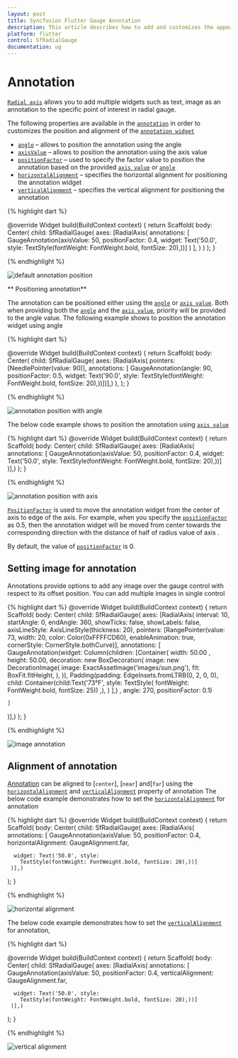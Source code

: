 ```yaml
---
layout: post
title: Syncfusion Flutter Gauge Annotation
description: This article describes how to add and customizes the appearence gauge annotation of radial gauge control in flutter platform
platform: flutter
control: SfRadialGauge
documentation: ug
---
```


# Annotation

[`Radial axis`](https://pub.dev/documentation/syncfusion_flutter_gauges/latest/gauges/RadialAxis-class.html) allows you to add multiple widgets such as text, image as an annotation to the specific point of interest in radial gauge.

The following properties are available in the [`annotation`](https://pub.dev/documentation/syncfusion_flutter_gauges/latest/gauges/GaugeAnnotation-class.html) in order to customizes the position and alignment of the [`annotation widget`](https://pub.dev/documentation/syncfusion_flutter_gauges/latest/gauges/GaugeAnnotation/widget.html)

* [`angle`](https://pub.dev/documentation/syncfusion_flutter_gauges/latest/gauges/GaugeAnnotation/angle.html) – allows to position the annotation using the angle
* [`axisValue`](https://pub.dev/documentation/syncfusion_flutter_gauges/latest/gauges/GaugeAnnotation/axisValue.html) – allows to position the annotation using the axis value
* [`positionFactor`](https://pub.dev/documentation/syncfusion_flutter_gauges/latest/gauges/GaugeAnnotation/positionFactor.html) – used to specify the factor value to position the annotation based on the provided [`axis value`](https://pub.dev/documentation/syncfusion_flutter_gauges/latest/gauges/GaugeAnnotation/axisValue.html) or [`angle`](https://pub.dev/documentation/syncfusion_flutter_gauges/latest/gauges/GaugeAnnotation/angle.html)
* [`horizontalAlignment`](https://pub.dev/documentation/syncfusion_flutter_gauges/latest/gauges/GaugeAnnotation/horizontalAlignment.html) – specifies the horizontal alignment for positioning the annotation widget
* [`verticalAlignment`](https://pub.dev/documentation/syncfusion_flutter_gauges/latest/gauges/GaugeAnnotation/verticalAlignment.html) – specifies the vertical alignment for positioning the annotation

{% highlight dart %}

@override
Widget build(BuildContext context) {
  return Scaffold(
      body: Center(
        child: SfRadialGauge(
          axes: <RadialAxis>[RadialAxis(
            annotations: <GaugeAnnotation>[
              GaugeAnnotation(axisValue: 50, positionFactor: 0.4,
              widget: Text('50.0', style:
              TextStyle(fontWeight: FontWeight.bold, fontSize: 20),))]
            )
          ],
        )
      )
    );
}

{% endhighlight %}

![default annotation position](images/annotation/annotation_default_position.jpg)

** Positioning annotation**

The annotation can be positioned either using the [`angle`](https://pub.dev/documentation/syncfusion_flutter_gauges/latest/gauges/GaugeAnnotation/angle.html) or [`axis value`](https://pub.dev/documentation/syncfusion_flutter_gauges/latest/gauges/GaugeAnnotation/axisValue.html). Both when providing both the [`angle`](https://pub.dev/documentation/syncfusion_flutter_gauges/latest/gauges/GaugeAnnotation/angle.html) and the [`axis value`](https://pub.dev/documentation/syncfusion_flutter_gauges/latest/gauges/GaugeAnnotation/axisValue.html), priority will be provided to the angle value. 
The following example shows to position the annotation widget using angle

{% highlight dart %}

@override
Widget build(BuildContext context) {
  return Scaffold(
    body: Center(
     child: SfRadialGauge(
  axes: <RadialAxis>[RadialAxis(
    pointers: <GaugePointer>[NeedlePointer(value: 90)],
    annotations: <GaugeAnnotation>[
      GaugeAnnotation(angle: 90, positionFactor: 0.5,
      widget: Text('90.0', style: TextStyle(fontWeight: FontWeight.bold, 
          fontSize: 20),))])],)
    ),
  );
}

{% endhighlight %}

![annotation position with angle](images/annotation/annottaion_angle.jpg)

The below code example shows to position the annotation using [`axis value`](https://pub.dev/documentation/syncfusion_flutter_gauges/latest/gauges/GaugeAnnotation/axisValue.html)

{% highlight dart %}
@override
Widget build(BuildContext context) {
  return Scaffold(
    body: Center(
     child: SfRadialGauge(
      axes: <RadialAxis>[RadialAxis(
       annotations: <GaugeAnnotation>[
      GaugeAnnotation(axisValue: 50, positionFactor: 0.4,
      widget: Text('50.0', style:
        TextStyle(fontWeight: FontWeight.bold, fontSize: 20),))]
     )],)
  );
}

{% endhighlight %}

![annotation position with axis](images/annotation/annottaion_axis.jpg)

[`PositionFactor`](https://pub.dev/documentation/syncfusion_flutter_gauges/latest/gauges/GaugeAnnotation/positionFactor.html) is used to move the annotation widget from the center of axis to edge of the axis.  For example, when you specify the [`positionFactor`](https://pub.dev/documentation/syncfusion_flutter_gauges/latest/gauges/GaugeAnnotation/positionFactor.html) as 0.5, then the annotation widget will be moved from center towards the corresponding direction with the distance of half of radius value of axis .

By default, the value of [`positionFactor`](https://pub.dev/documentation/syncfusion_flutter_gauges/latest/gauges/GaugeAnnotation/positionFactor.html) is 0. 

## Setting image for annotation

Annotations provide options to add any image over the gauge control with respect to its offset position. You can add multiple images in single control

{% highlight dart %}
@override
Widget build(BuildContext context) {
  return Scaffold(
    body: Center(
     child: SfRadialGauge(
      axes: <RadialAxis>[RadialAxis(  interval: 10,
    startAngle: 0, endAngle: 360, showTicks: false,
    showLabels: false,
    axisLineStyle: AxisLineStyle(thickness: 20),
    pointers: <GaugePointer>[RangePointer(value: 73,
        width: 20, color: Color(0xFFFFCD60),
        enableAnimation: true,
        cornerStyle: CornerStyle.bothCurve)],
    annotations: <GaugeAnnotation>[
      GaugeAnnotation(widget: Column(children: <Widget>[Container(
          width: 50.00 ,
          height:  50.00,
          decoration: new BoxDecoration(
            image: new DecorationImage(
              image: ExactAssetImage('images/sun.png'),
              fit: BoxFit.fitHeight,
            ),
          )),
        Padding(padding: EdgeInsets.fromLTRB(0, 2, 0, 0),
          child: Container(child:Text('73°F',
              style: TextStyle(
                  fontWeight: FontWeight.bold,
                  fontSize: 25)) ,),
        )
      ],) , angle: 270, positionFactor: 0.1)

    ]
)],)
  );
}

{% endhighlight %}

![image annotation](images/annotation/image_annottaion.jpg)

## Alignment of annotation

[Annotation](https://pub.dev/documentation/syncfusion_flutter_gauges/latest/gauges/GaugeAnnotation-class.html) can be aligned to [`center`], [`near`] and[`far`] using the [`horizontalAlignment`](https://pub.dev/documentation/syncfusion_flutter_gauges/latest/gauges/GaugeAnnotation/horizontalAlignment.html) and [`verticalAlignment`](https://pub.dev/documentation/syncfusion_flutter_gauges/latest/gauges/GaugeAnnotation/verticalAlignment.html) property of annotation
The below code example demonstrates how to set the [`horizontalAlignment`](https://pub.dev/documentation/syncfusion_flutter_gauges/latest/gauges/GaugeAnnotation/horizontalAlignment.html) for annotation

{% highlight dart %}
@override
Widget build(BuildContext context) {
  return Scaffold(
    body: Center(
     child: SfRadialGauge(
      axes: <RadialAxis>[RadialAxis(
       annotations: <GaugeAnnotation>[
      GaugeAnnotation(axisValue: 50, positionFactor: 0.4,
       horizontalAlignment: GaugeAlignment.far,

      widget: Text('50.0', style:
        TextStyle(fontWeight: FontWeight.bold, fontSize: 20),))]
     )],)
  );
}


{% endhighlight %}

![horizontal alignment](images/annotation/annotation_horizontal.jpg)

The below code example demonstrates how to set the [`verticalAlignment`](https://pub.dev/documentation/syncfusion_flutter_gauges/latest/gauges/GaugeAnnotation/verticalAlignment.html) for annotation,

{% highlight dart %}

@override
Widget build(BuildContext context) {
  return Scaffold(
    body: Center(
     child: SfRadialGauge(
      axes: <RadialAxis>[RadialAxis(
       annotations: <GaugeAnnotation>[
      GaugeAnnotation(axisValue: 50, positionFactor: 0.4,
       verticalAlignment: GaugeAlignment.far,

      widget: Text('50.0', style:
        TextStyle(fontWeight: FontWeight.bold, fontSize: 20),))]
     )],)
  );
}

{% endhighlight %}

![vertical alignment](images/annotation/annotation_vertical.jpg)